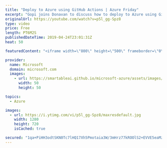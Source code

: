 ```yaml
---
title: "Deploy to Azure using GitHub Actions | Azure Friday"
excerpt: "Gopi joins Donavan to discuss how to deploy to Azure using GitHub Actions, which helps you to configure CI/CD from the GitHub UI. [01:10] Demo Start   GitHub Actions for Azure services https://aka.ms/azfr/535/01  GitHub Actions overview https://aka.ms/azfr/535/02  GitHub Actions docs https://aka.ms/azfr/535/03"
originalUrl: https://youtube.com/watch?v=p5l_gg-Spz8
type: video
price: Free
length: PT6M2S
publishedDateTime: 2019-04-24T23:01:31Z
heat: 50

featuredContent: "<iframe width=\"800\" height=\"500\" frameborder=\"0\" src=\"https://www.youtube.com/embed/p5l_gg-Spz8\" allow=\"accelerometer; autoplay; encrypted-media; gyroscope; picture-in-picture\" allowfullscreen></iframe>"

provider:
  name: Microsoft
  domain: microsoft.com
  images:
    - url: https://smartableai.github.io/microsoft-azure/assets/images/organizations/microsoft.com-50x50.jpg
      width: 50
      height: 50

topics:
  - Azure

images:
  - url: https://i.ytimg.com/vi/p5l_gg-Spz8/maxresdefault.jpg
    width: 1280
    height: 720
    isCached: true

secured: "1qa+PiHH3odtSKN0Tc7lHQ17Xh5Pmotaia3W/3mHrz77kROOlS2+EVVE5eaMzBqMZOhpDMmELc5cRF6YJ8p4MqD0R4Gz1Qb8pvfeRNEJDIvELGJ7l+GXWHnUKTXftwxpPri5229x3ncW5MdsF2ks6ZMNRlxIiZfrR1DjUm+eVZqCa1lMAxjLimyuFKbYqaxtw3yikEbOZ1YelVqtMomYWg50wj4G6/vbHe4TzwyChERe1fMzd0si3TzinnWzkg12ALZ7AjPd7r5CeAzAFv4I6L/nyv1OHpo8lgjfebwJrf3V+DDKUERpvqNA+48TvyBklfCnX85gEoFHe/3C9/1HD30Q8tuZNEpkPpBsCoeIOwdK5XlZEN0yeUmW41pj2zVCjz4JrOGsq7Ipi2bEpP7F0JLbkYMg5wiueA0d5tKnZHI=;oiuX+0T2hpIWARkker4s1A=="
---
```



